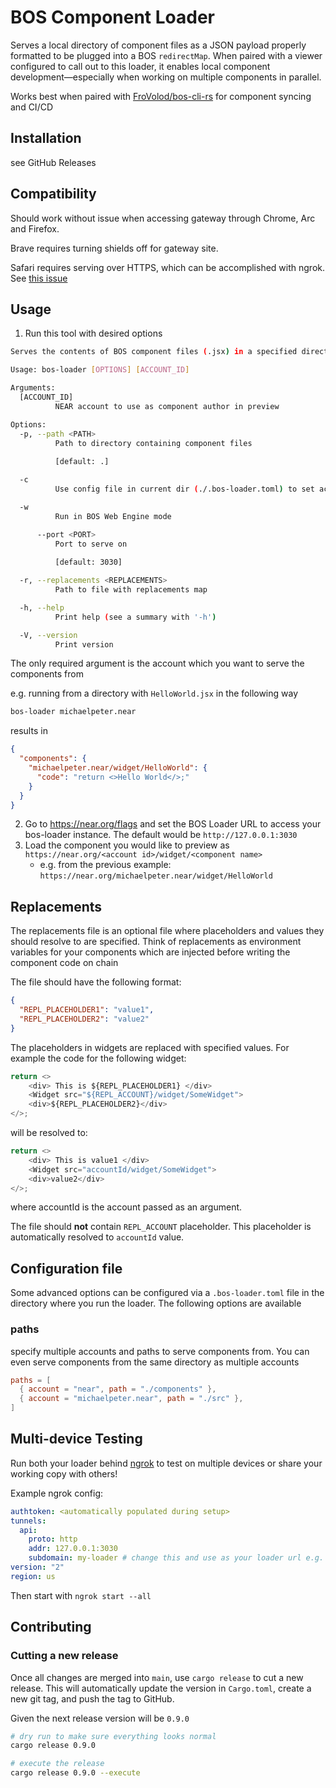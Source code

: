 # BOS Component Loader

Serves a local directory of component files as a JSON payload properly formatted to be plugged into a BOS `redirectMap`. When paired with a viewer configured to call out to this loader, it enables local component development—especially when working on multiple components in parallel.

Works best when paired with [FroVolod/bos-cli-rs](https://github.com/FroVolod/bos-cli-rs) for component syncing and CI/CD

## Installation

see GitHub Releases

## Compatibility
Should work without issue when accessing gateway through Chrome, Arc and Firefox.

Brave requires turning shields off for gateway site.

Safari requires serving over HTTPS, which can be accomplished with ngrok. See [this issue](https://github.com/near/bos-loader/issues/9)

## Usage

1. Run this tool with desired options

```sh
Serves the contents of BOS component files (.jsx) in a specified directory as a JSON object properly formatted for preview on a BOS gateway

Usage: bos-loader [OPTIONS] [ACCOUNT_ID]

Arguments:
  [ACCOUNT_ID]
          NEAR account to use as component author in preview

Options:
  -p, --path <PATH>
          Path to directory containing component files
          
          [default: .]

  -c
          Use config file in current dir (./.bos-loader.toml) to set account_id and path, causes other args to be ignored

  -w
          Run in BOS Web Engine mode

      --port <PORT>
          Port to serve on
          
          [default: 3030]

  -r, --replacements <REPLACEMENTS>
          Path to file with replacements map

  -h, --help
          Print help (see a summary with '-h')

  -V, --version
          Print version
```

The only required argument is the account which you want to serve the components from

e.g. running from a directory with `HelloWorld.jsx` in the following way

```bash
bos-loader michaelpeter.near
```

results in

```json
{
  "components": {
    "michaelpeter.near/widget/HelloWorld": {
      "code": "return <>Hello World</>;"
    }
  }
}
```

2. Go to https://near.org/flags and set the BOS Loader URL to access your bos-loader instance. The default would be `http://127.0.0.1:3030`
3. Load the component you would like to preview as `https://near.org/<account id>/widget/<component name>`
   - e.g. from the previous example: `https://near.org/michaelpeter.near/widget/HelloWorld`

## Replacements

The replacements file is an optional file where placeholders and values they should resolve to are specified. Think of replacements as environment variables for your components which are injected before writing the component code on chain

The file should have the following format:

```json
{
  "REPL_PLACEHOLDER1": "value1",
  "REPL_PLACEHOLDER2": "value2"
}
```

The placeholders in widgets are replaced with specified values. For example the code for the following widget:

```javascript
return <>
    <div> This is ${REPL_PLACEHOLDER1} </div>
    <Widget src="${REPL_ACCOUNT}/widget/SomeWidget">
    <div>${REPL_PLACEHOLDER2}</div>
</>;
```

will be resolved to:

```javascript
return <>
    <div> This is value1 </div>
    <Widget src="accountId/widget/SomeWidget">
    <div>value2</div>
</>;
```

where accountId is the account passed as an argument.

The file should **not** contain `REPL_ACCOUNT` placeholder. This placeholder is automatically resolved to `accountId` value.

## Configuration file

Some advanced options can be configured via a `.bos-loader.toml` file in the directory where you run the loader. The following options are available

### paths

specify multiple accounts and paths to serve components from. You can even serve components from the same directory as multiple accounts

```toml
paths = [
  { account = "near", path = "./components" },
  { account = "michaelpeter.near", path = "./src" },
]
```

## Multi-device Testing

Run both your loader behind [ngrok](https://ngrok.com/) to test on multiple devices or share your working copy with others!

Example ngrok config:

```yml
authtoken: <automatically populated during setup>
tunnels:
  api:
    proto: http
    addr: 127.0.0.1:3030
    subdomain: my-loader # change this and use as your loader url e.g. https://my-loader.ngrok.io
version: "2"
region: us
```

Then start with `ngrok start --all`

## Contributing

### Cutting a new release

Once all changes are merged into `main`, use `cargo release` to cut a new release. This will automatically update the version in `Cargo.toml`, create a new git tag, and push the tag to GitHub.

Given the next release version will be `0.9.0`

```bash
# dry run to make sure everything looks normal
cargo release 0.9.0

# execute the release
cargo release 0.9.0 --execute
```
